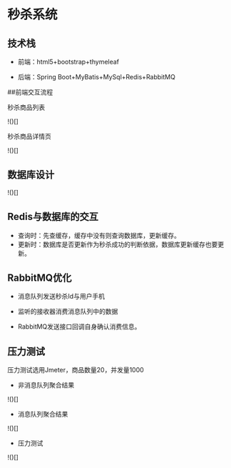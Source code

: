 # 秒杀系统

## 技术栈

* 前端：html5+bootstrap+thymeleaf

* 后端：Spring Boot+MyBatis+MySql+Redis+RabbitMQ

##前端交互流程

秒杀商品列表

!()[]

秒杀商品详情页

!()[]

## 数据库设计

!()[]

## Redis与数据库的交互

* 查询时：先查缓存，缓存中没有则查询数据库，更新缓存。
* 更新时：数据库是否更新作为秒杀成功的判断依据，数据库更新缓存也要更新。

## RabbitMQ优化

* 消息队列发送秒杀Id与用户手机

* 监听的接收器消费消息队列中的数据

* RabbitMQ发送接口回调自身确认消费信息。

## 压力测试

压力测试选用Jmeter，商品数量20，并发量1000

* 非消息队列聚合结果

!()[]

* 消息队列聚合结果

!()[]

* 压力测试

!()[]
